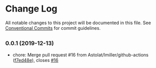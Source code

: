 # Change Log

All notable changes to this project will be documented in this file.
See [Conventional Commits](https://conventionalcommits.org) for commit guidelines.

## <small>0.0.1 (2019-12-13)</small>

* chore: Merge pull request #16 from Astolat/lmiller/github-actions ([f7ed48e](https://github.com/Astolat/main/commit/f7ed48e)), closes [#16](https://github.com/Astolat/main/issues/16)
